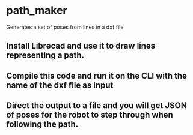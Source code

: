 # path_maker
Generates a set of poses from lines in a dxf file

## Install Librecad and use it to draw lines representing a path.
## Compile this code and run it on the CLI with the name of the dxf file as input
## Direct the output to a file and you will get JSON of poses for the robot to step through when following the path.
